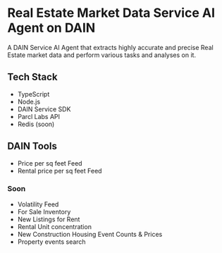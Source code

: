 # Real Estate Market Data Service AI Agent on DAIN
A DAIN Service AI Agent that extracts highly accurate and precise Real Estate market data and perform various tasks and analyses on it.

## Tech Stack
- TypeScript
- Node.js
- DAIN Service SDK
- Parcl Labs API
- Redis (soon)

## DAIN Tools
- Price per sq feet Feed
- Rental price per sq feet Feed

### Soon
- Volatility Feed
- For Sale Inventory
- New Listings for Rent
- Rental Unit concentration
- New Construction Housing Event Counts & Prices
- Property events search